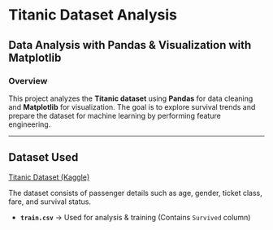 # Titanic Dataset Analysis

## Data Analysis with Pandas & Visualization with Matplotlib

### **Overview**
This project analyzes the **Titanic dataset** using **Pandas** for data cleaning and **Matplotlib** for visualization. The goal is to explore survival trends and prepare the dataset for machine learning by performing feature engineering.

---

## Dataset Used
[Titanic Dataset (Kaggle)](https://www.kaggle.com/c/titanic/data)

The dataset consists of passenger details such as age, gender, ticket class, fare, and survival status.

- **`train.csv`** → Used for analysis & training (Contains `Survived` column)